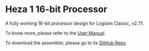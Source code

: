 # Heza 1 16-bit Processor
A fully working 16-bit processor design for Logisim Classic, v2.71.

To know more, please refer to the [User Manual](https://github.com/franzageek/heza-cpu/tree/master/Heza_1_Processor_User_Manual.pdf).

To download the assembler, please go to its [GitHub Repo](https://github.com/franzageek/heza-cpu-assembler)
